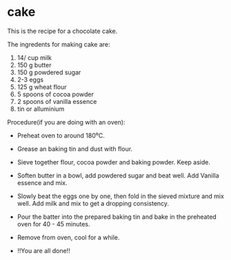 # cake

This is the recipe for a chocolate cake.



The ingredents for making cake are:

1. 14/ cup milk
2. 150 g butter
3. 150 g powdered sugar
4. 2-3 eggs
5. 125 g wheat flour
6. 5 spoons of cocoa powder
7. 2 spoons of vanilla essence
8. tin or alluminium



Procedure(if you are doing with an oven):

* Preheat oven to around 180⁰C.

* Grease an baking tin and dust with flour.
 
* Sieve together flour, cocoa powder and baking powder. Keep aside.
 
* Soften butter in a bowl, add powdered sugar and beat well. Add Vanilla essence and mix.

* Slowly beat the eggs one by one, then fold in the sieved mixture and mix well. Add milk and mix to get a dropping consistency.
 
* Pour the batter into the prepared baking tin and bake in the preheated oven for 40 - 45 minutes.

* Remove from oven, cool for a while.
 
* !!You are all done!!